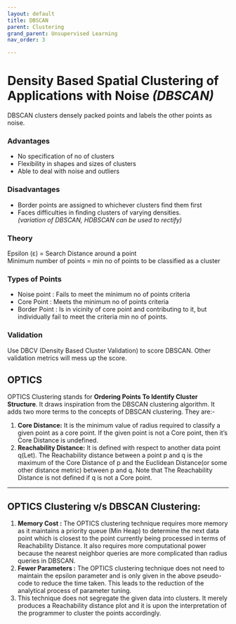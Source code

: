 ```yaml
---
layout: default
title: DBSCAN
parent: Clustering
grand_parent: Unsupervised Learning
nav_order: 3

---
```

# Density Based Spatial Clustering of Applications with Noise _(DBSCAN)_

DBSCAN clusters densely packed points and labels the other points as noise.

### Advantages

* No specification of no of clusters
* Flexibility in shapes and sizes of clusters
* Able to deal with noise and outliers

### Disadvantages

* Border points are assigned to whichever clusters find them first
* Faces difficulties in finding clusters of varying densities.  
  _(variation of DBSCAN, HDBSCAN can be used to rectify)_

### Theory

Epsilon (ε) = Search Distance around a point  
Minimum number of points = min no of points to be classified as a cluster

### Types of Points

* Noise point : Fails to meet the minimum no of points criteria
* Core Point : Meets the minimum no of points criteria
* Border Point : Is in vicinity of core point and contributing to it, but individually fail to meet the criteria min no of points.

### Validation

Use DBCV (Density Based Cluster Validation) to score DBSCAN. Other validation metrics will mess up the score.

## OPTICS

OPTICS Clustering stands for **Ordering Points To Identify Cluster Structure**. It draws inspiration from the DBSCAN clustering algorithm. It adds two more terms to the concepts of DBSCAN clustering. They are:-

1. **Core Distance:** It is the minimum value of radius required to classify a given point as a core point. If the given point is not a Core point, then it’s Core Distance is undefined.
2. **Reachability Distance:** It is defined with respect to another data point q(Let). The Reachability distance between a point p and q is the maximum of the Core Distance of p and the Euclidean Distance(or some other distance metric) between p and q. Note that The Reachability Distance is not defined if q is not a Core point.

***

## OPTICS Clustering v/s DBSCAN Clustering:

1. **Memory Cost :** The OPTICS clustering technique requires more memory as it maintains a priority queue (Min Heap) to determine the next data point which is closest to the point currently being processed in terms of Reachability Distance. It also requires more computational power because the nearest neighbor queries are more complicated than radius queries in DBSCAN.
2. **Fewer Parameters :** The OPTICS clustering technique does not need to maintain the epsilon parameter and is only given in the above pseudo-code to reduce the time taken. This leads to the reduction of the analytical process of parameter tuning.
3. This technique does not segregate the given data into clusters. It merely produces a Reachability distance plot and it is upon the interpretation of the programmer to cluster the points accordingly.
